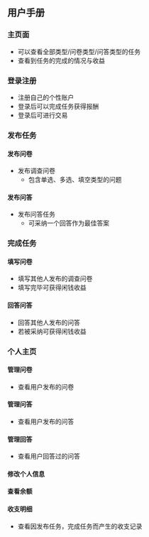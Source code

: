 ## 用户手册 

### 主页面 

- 可以查看全部类型/问卷类型/问答类型的任务
- 查看到任务的完成的情况与收益

### 登录注册 

- 注册自己的个性账户
- 登录后可以完成任务获得报酬
- 登录后可进行交易

### 发布任务 

#### 发布问卷 

- 发布调查问卷
  - 包含单选、多选、填空类型的问题

#### 发布问答 

- 发布问答任务
  - 可采纳一个回答作为最佳答案

### 完成任务 

#### 填写问卷

- 填写其他人发布的调查问卷
- 填写完毕可获得闲钱收益

#### 回答问答 

- 回答其他人发布的问答
- 若被采纳可获得闲钱收益

### 个人主页 

#### 管理问卷

- 查看用户发布的问卷

#### 管理问答 

- 查看用户发布的问答

#### 管理回答 

- 查看用户回答过的问答

#### 修改个人信息 

#### 查看余额 

#### 收支明细 

- 查看因发布任务，完成任务而产生的收支记录

